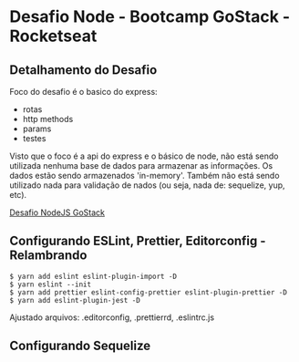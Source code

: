 # Desafio Node - Bootcamp GoStack - Rocketseat

## Detalhamento do Desafio

Foco do desafio é o basico do express:
  * rotas
  * http methods
  * params
  * testes

Visto que o foco é a api do express e o básico de node, não está sendo utilizada nenhuma base de dados para armazenar as informações. Os dados estão sendo armazenados 'in-memory'. Também não está sendo utilizado nada
para validação de nados (ou seja, nada de: sequelize, yup, etc).

[Desafio NodeJS GoStack](https://github.com/Rocketseat/bootcamp-gostack-desafios/tree/master/desafio-conceitos-nodejs)

## Configurando ESLint, Prettier, Editorconfig - Relambrando

```console
$ yarn add eslint eslint-plugin-import -D
$ yarn eslint --init
$ yarn add prettier eslint-config-prettier eslint-plugin-prettier -D
$ yarn add eslint-plugin-jest -D
```

Ajustado arquivos: .editorconfig, .prettierrd, .eslintrc.js

## Configurando Sequelize
